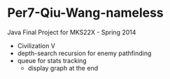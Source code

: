 Per7-Qiu-Wang-nameless
======================

Java Final Project for MKS22X - Spring 2014

- Civilization V
- depth-search recursion for enemy pathfinding
- queue for stats tracking
  - display graph at the end
